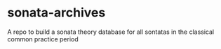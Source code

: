 # sonata-archives
A repo to build a sonata theory database for all sontatas in the classical common practice period

